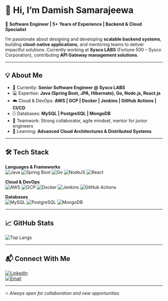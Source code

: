 # 👋 Hi, I’m Damish Samarajeewa  

🚀 **Software Engineer | 5+ Years of Experience | Backend & Cloud Specialist**  

I’m passionate about designing and developing **scalable backend systems**, building **cloud-native applications**, and mentoring teams to deliver impactful solutions. Currently working at **Sysco LABS** (Fortune 500 – Sysco Corporation), contributing **API Gateway management solutions**.  

---

## 💡 About Me  
- 🔭 Currently: **Senior Software Engineer @ Sysco LABS**  
- 💻 Expertise: **Java (Spring Boot, JPA, Hibernate), Go, Node.js, React.js**  
- ☁️ Cloud & DevOps: **AWS | GCP | Docker | Jenkins | GitHub Actions | CI/CD**  
- 🗄️ Databases: **MySQL | PostgreSQL | MongoDB**  
- 🤝 Teamwork: Strong collaborator, agile mindset, mentor for junior engineers  
- 🌱 Learning: **Advanced Cloud Architectures & Distributed Systems**  

---

## 🛠️ Tech Stack  

**Languages & Frameworks**  
![Java](https://img.shields.io/badge/Java-%23ED8B00.svg?style=for-the-badge&logo=java&logoColor=white)  ![Spring Boot](https://img.shields.io/badge/SpringBoot-6DB33F?style=for-the-badge&logo=springboot&logoColor=white)  ![Go](https://img.shields.io/badge/Go-00ADD8.svg?style=for-the-badge&logo=go&logoColor=white)  ![NodeJS](https://img.shields.io/badge/Node.js-43853D.svg?style=for-the-badge&logo=node.js&logoColor=white)  ![React](https://img.shields.io/badge/React-20232A.svg?style=for-the-badge&logo=react&logoColor=61DAFB)  

**Cloud & DevOps**  
![AWS](https://img.shields.io/badge/AWS-%23FF9900.svg?style=for-the-badge&logo=amazon-aws&logoColor=white)  ![GCP](https://img.shields.io/badge/Google%20Cloud-4285F4?style=for-the-badge&logo=google-cloud&logoColor=white)  ![Docker](https://img.shields.io/badge/Docker-2496ED?style=for-the-badge&logo=docker&logoColor=white)  ![Jenkins](https://img.shields.io/badge/Jenkins-D24939?style=for-the-badge&logo=jenkins&logoColor=white)  ![GitHub Actions](https://img.shields.io/badge/GitHub%20Actions-2088FF?style=for-the-badge&logo=github-actions&logoColor=white)  

**Databases**  
![MySQL](https://img.shields.io/badge/MySQL-4479A1?style=for-the-badge&logo=mysql&logoColor=white)  ![PostgreSQL](https://img.shields.io/badge/PostgreSQL-316192?style=for-the-badge&logo=postgresql&logoColor=white)  ![MongoDB](https://img.shields.io/badge/MongoDB-4EA94B?style=for-the-badge&logo=mongodb&logoColor=white)  

---

## 📈 GitHub Stats  
<!-- ![Damish's GitHub stats](https://github-readme-stats.vercel.app/api?username=Damish&show_icons=true&theme=tokyonight)  -->
![Top Langs](https://github-readme-stats.vercel.app/api/top-langs/?username=Damish&layout=compact&theme=tokyonight)  

---

## 📬 Connect With Me  
[![LinkedIn](https://img.shields.io/badge/LinkedIn-0A66C2.svg?style=for-the-badge&logo=linkedin&logoColor=white)](https://www.linkedin.com/in/damish-samarajeewa/)  
[![Email](https://img.shields.io/badge/Email-D14836.svg?style=for-the-badge&logo=gmail&logoColor=white)](mailto:damishs97@gmail.com)  

---
⭐️ *Always open for collaboration and new opportunities*  
